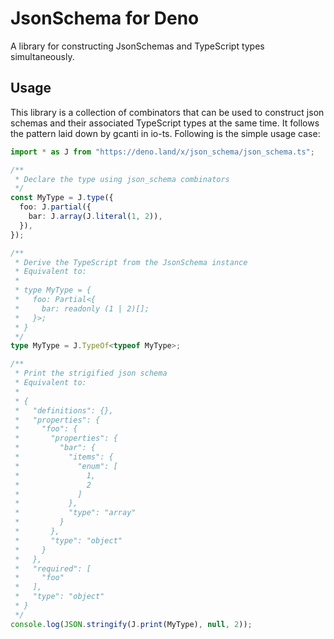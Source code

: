 # JsonSchema for Deno

A library for constructing JsonSchemas and TypeScript types simultaneously.

## Usage

This library is a collection of combinators that can be used to construct
json schemas and their associated TypeScript types at the same time. It follows
the pattern laid down by gcanti in io-ts. Following is the simple usage case:

```ts
import * as J from "https://deno.land/x/json_schema/json_schema.ts";

/**
 * Declare the type using json_schema combinators
 */
const MyType = J.type({
  foo: J.partial({
    bar: J.array(J.literal(1, 2)),
  }),
});

/**
 * Derive the TypeScript from the JsonSchema instance
 * Equivalent to:
 *
 * type MyType = {
 *   foo: Partial<{
 *     bar: readonly (1 | 2)[];
 *   }>;
 * }
 */
type MyType = J.TypeOf<typeof MyType>;

/**
 * Print the strigified json schema
 * Equivalent to:
 *
 * {
 *   "definitions": {},
 *   "properties": {
 *     "foo": {
 *       "properties": {
 *         "bar": {
 *           "items": {
 *             "enum": [
 *               1,
 *               2
 *             ]
 *           },
 *           "type": "array"
 *         }
 *       },
 *       "type": "object"
 *     }
 *   },
 *   "required": [
 *     "foo"
 *   ],
 *   "type": "object"
 * }
 */
console.log(JSON.stringify(J.print(MyType), null, 2));
```
